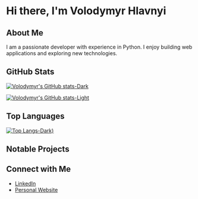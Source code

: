 <!--
**volodymyr-hlavnyi/volodymyr-hlavnyi** is a ✨ _special_ ✨ repository because its `README.md` (this file) appears on your GitHub profile.

Here are some ideas to get you started:

- 🔭 I’m currently working on ...
- 🌱 I’m currently learning ...
- 👯 I’m looking to collaborate on ...
- 🤔 I’m looking for help with ...
- 💬 Ask me about ...
- 📫 How to reach me: ...
- 😄 Pronouns: ...
- ⚡ Fun fact: ...
-->

# Hi there, I'm Volodymyr Hlavnyi

## About Me

I am a passionate developer with experience in Python. I enjoy building web applications and exploring new technologies.

## GitHub Stats

[![Volodymyr's GitHub stats-Dark](https://github-readme-stats-kohl-seven-38.vercel.app/api?username=volodymyr-hlavnyi&show_icons=true&theme=dark#gh-dark-mode-only)](https://github.com//github-readme-stats#gh-dark-mode-only)

[![Volodymyr's GitHub stats-Light](https://github-readme-stats-kohl-seven-38.vercel.app/api?username=volodymyr-hlavnyi&show_icons=true&theme=default#gh-light-mode-only)](https://github.com/anuraghazra/github-readme-stats#gh-light-mode-only)


## Top Languages

[![Top Langs-Dark](https://github-readme-stats-kohl-seven-38.vercel.app/api/top-langs/?username=volodymyr-hlavnyi&layout=donut-vertical&theme=dark&langs_count=8))](https://github.com/volodymyr-hlavnyi/github-readme-stats)

## Notable Projects


## Connect with Me

- [LinkedIn](https://www.linkedin.com/in/volodymyr-hlavnyi/)
- [Personal Website](https://www.consultingservices.com.ua/)

